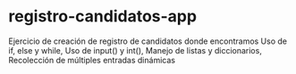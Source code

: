 # registro-candidatos-app
Ejercicio de creación  de registro de candidatos donde encontramos  Uso de if, else y while, Uso de input() y int(), Manejo de listas y diccionarios, Recolección de múltiples entradas dinámicas
